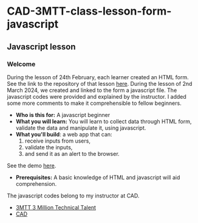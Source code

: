 # CAD-3MTT-class-lesson-form-javascript

## Javascript lesson

### Welcome

During the lesson of 24th February, each learner created an HTML form.
See the link to the repository of that lesson [here](https://github.com/aademola1979/form-practice). During the lesson of 2nd March 2024, we created and linked to the form a javascript file. The javascript codes were provided and explained by the instructor. I added some more comments to make it comprehensible to fellow beginners.

- **Who is this for:** A javascript beginner
- **What you will learn:** You will learn to collect data through HTML form, validate the data and manipulate it, using javascript.
- **What you'll build**: a web app that can:
  1. receive inputs from users,
  2. validate the inputs,
  3. and send it as an alert to the browser.

See the demo [here](https://aademola1979.github.io/CAD-3MTT-class-lesson-form-javascript/).

- **Prerequisites:** A basic knowledge of HTML and javascript will aid comprehension.

The javascript codes belong to my instructor at CAD.

- [3MTT 3 Million Technical Talent](https://3mtt.nitda.gov.ng/)
- [CAD](https://www.cadconsultinglimited.com/)
